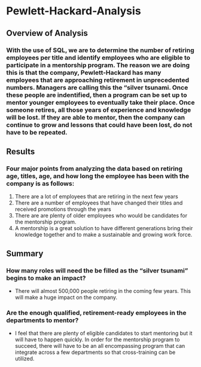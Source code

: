 # Pewlett-Hackard-Analysis

## Overview of Analysis 
### With the use of SQL, we are to determine the number of retiring employees per title and identify employees who are eligible to participate in a mentorship program. The reason we are doing this is that the company, Pewlett-Hackard has many employees that are approaching retirement in unprecedented numbers. Managers are calling this the “silver tsunami. Once these people are indentified, then a program can be set up to mentor younger employees to eventually take their place. Once someone retires, all those years of experience and knowledge will be lost. If they are able to mentor, then the company can continue to grow and lessons that could have been lost, do not have to be repeated. 

## Results 
### Four major points from analyzing the data based on retiring age, titles, age, and how long the employee has been with the company is as follows:
1) There are a lot of employees that are retiring in the next few years
2) There are a number of employees that have changed their titles and received promotions through the years
3) There are are plenty of older employees who would be candidates for the mentorship program.
4) A mentorship is a great solution to have different generations bring their knowledge together and to make a sustainable and growing work force.

## Summary
### How many roles will need the be filled as the “silver tsunami” begins to make an impact? 
- There will almost 500,000 people retiring in the coming few years. This will make a huge impact on the company.

### Are the enough qualified, retirement-ready employees in the departments to mentor? 
- I feel that there are plenty of eligible candidates to start mentoring but it will have to happen quickly. In order for the  mentorship program to succeed, there will have to be an all encompassing	program that can integrate across a few departments so that cross-training can be utilized. 
